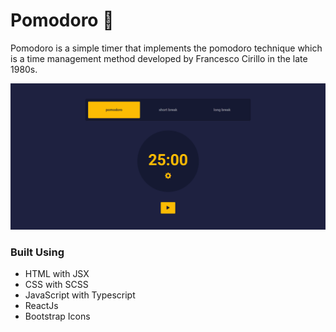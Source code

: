 # Pomodoro 🍅  

Pomodoro is a simple timer that implements the pomodoro technique which is a time management method developed by Francesco Cirillo in the late 1980s.

![Alt text](./site-image.png)

### Built Using
- HTML with JSX
- CSS with SCSS
- JavaScript with Typescript 
- ReactJs
- Bootstrap Icons
